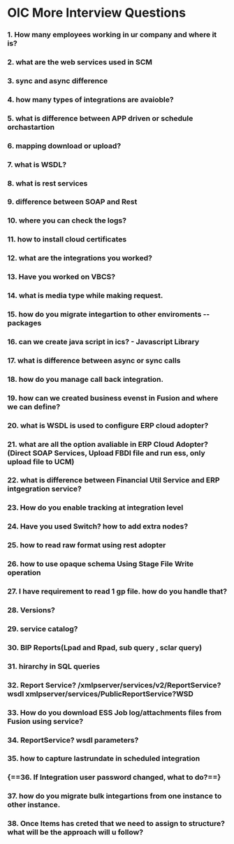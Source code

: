 # OIC More Interview Questions

###  1. How many employees working in ur company and where it is?

###  2. what are the web services used in SCM

###  3. sync and async difference

###  4. how many types of integrations are avaioble?

###  5. what is difference between APP driven or schedule orchastartion

###  6. mapping download or upload?

###  7. what is WSDL?

###  8. what is rest services

###  9. difference between SOAP and Rest

###  10. where you can check the logs?

###  11. how to install cloud certificates

###  12. what are the integrations you worked?

###  13. Have you worked on VBCS?

###  14. what is media type while making request.

###  15. how do you migrate integartion to other enviroments -- packages

###  16. can we create java script in ics? - Javascript Library

###  17. what is difference between async or sync calls

###  18. how do you manage call back integration.

###  19. how can we created business evenst in Fusion and where we can define?

###  20. what is WSDL is used to configure ERP cloud adopter?

###  21. what are all the option avaliable in ERP Cloud Adopter? (Direct SOAP Services, Upload FBDI file and run ess, only upload file to UCM)

###  22. what is difference between Financial Util Service and ERP intgegration service?

###  23. How do you enable tracking at integration level

###  24. Have you used Switch? how to add extra nodes?

###  25. how to read raw format using rest adopter

###  26. how to use opaque schema Using Stage File Write operation

###  27. I have requirement to read 1 gp file. how do you handle that?

###  28. Versions?

###  29. service catalog?

###  30. BIP Reports(Lpad and Rpad, sub query , sclar query)

###  31. hirarchy in SQL queries

###  32. Report Service? /xmlpserver/services/v2/ReportService?wsdl xmlpserver/services/PublicReportService?WSD

###  33. How do you download ESS Job log/attachments files from Fusion using service?

###  34. ReportService? wsdl parameters?

###  35. how to capture lastrundate in scheduled integration

###  {==36. If Integration user password changed, what to do?==}

###  37. how do you migrate bulk integartions from one instance to other instance.

###  38. Once Items has creted that we need to assign to structure? what will be the approach will u follow?
